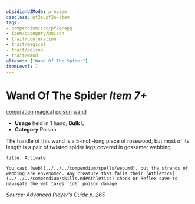 ```yaml
---
obsidianUIMode: preview
cssclass: pf2e,pf2e-item
tags:
- compendium/src/pf2e/apg
- item/category/poison
- trait/conjuration
- trait/magical
- trait/poison
- trait/wand
aliases: ["Wand Of The Spider"]
itemLevel: 7
---
```

# Wand Of The Spider *Item 7+*  
[conjuration](../../../rules/traits/conjuration.md)  [magical](../../../rules/traits/magical.md)  [poison](../../../rules/traits/poison.md)  [wand](../../../rules/traits/wand.md)  

- **Usage** held in 1 hand; **Bulk** L
- **Category** Poison

The handle of this wand is a 5-inch-long piece of rosewood, but most of its length is a pair of twisted spider legs covered in gossamer webbing.

```ad-embed-ability
title: Activate

You cast [web](../../../compendium/spells/web.md), but the strands of webbing are envenomed. Any creature that fails their [Athletics](../../../compendium/skills.md#Athletics) check or Reflex save to navigate the web takes `1d6` poison damage.
```

*Source: Advanced Player's Guide p. 265*
